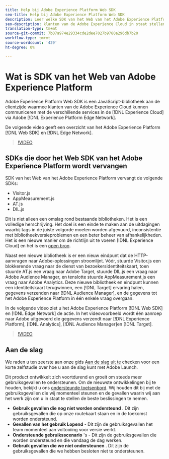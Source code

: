 ```yaml
---
title: Help bij Adobe Experience Platform Web SDK
seo-title: Help bij Adobe Experience Platform Web SDK
description: Leer welke SDK van het Web van het Adobe Experience Platform is en hoe het kan worden gebruikt.
seo-description: klanten van de Adobe Experience Cloud in staat stellen te communiceren met de verschillende services in de Experience Cloud.
translation-type: tm+mt
source-git-commit: 7b07a974e29334cde2dee7027b9780a296db7b20
workflow-type: tm+mt
source-wordcount: '429'
ht-degree: 0%

---
```



# Wat is SDK van het Web van Adobe Experience Platform

Adobe Experience Platform Web SDK is een JavaScript-bibliotheek aan de clientzijde waarmee klanten van de Adobe Experience Cloud kunnen communiceren met de verschillende services in de  [!DNL Experience Cloud] via Adobe [!DNL Experience Platform Edge Network].

De volgende video geeft een overzicht van het Adobe Experience Platform [!DNL Web SDK] en [!DNL Edge Network].

>[!VIDEO](https://video.tv.adobe.com/v/34141?quality=12&learn=on)

## SDKs die door het Web SDK van het Adobe Experience Platform wordt vervangen

SDK van het Web van het Adobe Experience Platform vervangt de volgende SDKs:

* Visitor.js
* AppMeasurement.js
* AT.js
* DIL.js

Dit is niet alleen een omslag rond bestaande bibliotheken. Het is een volledige herschrijving. Het doel is een einde te maken aan de uitdagingen waarbij tags in de juiste volgorde moeten worden afgevuurd, inconsistentie met bibliotheekversieproblemen en een beter beheer van afhankelijkheden. Het is een nieuwe manier om de richtlijn uit te voeren [!DNL Experience Cloud] en het is een [open bron](https://github.com/adobe/alloy).

Naast een nieuwe bibliotheek is er een nieuw eindpunt dat de HTTP-aanvragen naar Adobe-oplossingen stroomlijnt. Vóór, stuurde Visitor.js een blokkerende vraag naar de dienst van bezoekersidentiteitskaart, toen stuurde AT.js een vraag naar Adobe Target, stuurde DIL.js een vraag naar Adobe Audience Manager, en tenslotte stuurde AppMeasurement.js een vraag naar Adobe Analytics. Deze nieuwe bibliotheek en eindpunt kunnen een identiteitskaart terugwinnen, een [!DNL Target] ervaring halen, gegevens verzenden naar [!DNL Audience Manager], en de gegevens tot het Adobe Experience Platform in één enkele vraag overgaan.

In de volgende video ziet u het Adobe Experience Platform [!DNL Web SDK] en [!DNL Edge Network] de actie. In het videovoorbeeld wordt één aanroep naar Adobe uitgevoerd die gegevens verzendt naar [!DNL Experience Platform], [!DNL Analytics], [!DNL Audience Manager]en [!DNL Target].

>[!VIDEO](https://video.tv.adobe.com/v/34148?quality=12&learn=on)


## Aan de slag

We raden u ten zeerste aan onze gids [Aan de slag uit te](getting-started/quick-start-with-launch.md) checken voor een korte zelfstudie over hoe u aan de slag kunt met Adobe Launch.

Dit product ontwikkelt zich voortdurend en groeit om steeds meer gebruiksgevallen te ondersteunen. Om de nieuwste ontwikkelingen bij te houden, bekijkt u ons [ondersteunde toetsenbord](https://github.com/adobe/alloy/projects/5). Wij houden dit bij met de gebruiksgevallen die wij momenteel steunen en de gevallen waarin wij aan het werk zijn om u in staat te stellen de beste beslissingen te nemen.

* __Gebruik gevallen die nog niet worden ondersteund__ . Dit zijn gebruiksgevallen die op onze routekaart staan en in de toekomst worden ondersteund.
* __Gevallen van het gebruik Lopend__ - Dit zijn de gebruiksgevallen het team momenteel aan voltooiing voor versie werkt.
* __Ondersteunde gebruiksscenario__ &#39;s - Dit zijn de gebruiksgevallen die worden ondersteund en die vandaag de dag werken.
* __Gebruik gevallen die we niet ondersteunen__ . Dit zijn de gebruiksgevallen die we hebben besloten niet te ondersteunen.
